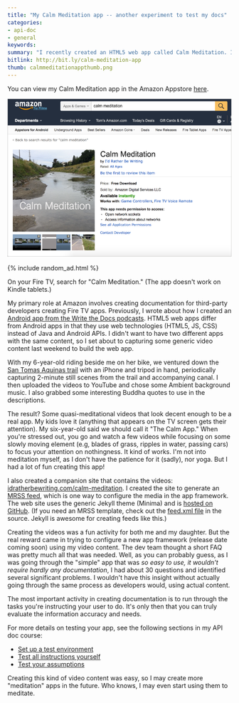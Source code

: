 ```yaml
---
title: "My Calm Meditation app -- another experiment to test my docs"
categories:
- api-doc
- general
keywords:
summary: "I recently created an HTML5 web app called Calm Meditation. If you have a Fire TV, you can check out the app by searching for it in the Amazon Appstore. I'm not really into meditation, but I needed some sample video content to test out a web app framework I'm documenting. The idea I came up with for generic video content involved nature still scenes with some background music. I think it worked out okay, actually. There's a whole genre of these types of apps, apparently."
bitlink: http://bit.ly/calm-meditation-app
thumb: calmmeditationappthumb.png
---
```


You can view my Calm Meditation app in the Amazon Appstore [here](https://www.amazon.com/Id-Rather-Be-Writing-Meditations/dp/B071DRTYG2/ref=sr_1_1).

<a href="https://www.amazon.com/Id-Rather-Be-Writing-Meditations/dp/B071DRTYG2/ref=sr_1_1"><img src="/images/calm-meditation-app.png"></a>

{% include random_ad.html %}

On your Fire TV, search for "Calm Meditation." (The app doesn't work on Kindle tablets.)

My primary role at Amazon involves creating documentation for third-party developers creating Fire TV apps. Previously, I wrote about how I created an [Android app from the Write the Docs podcasts](http://idratherbewriting.com/2017/04/09/write-the-docs-app-on-fire-tv/). HTML5 web apps differ from Android apps in that they use web technologies (HTML5, JS, CSS) instead of Java and Android APIs. I didn't want to have two different apps with the same content, so I set about to capturing some generic video content last weekend to build the web app.

With my 6-year-old riding beside me on her bike, we ventured down the [San Tomas Aquinas trail](http://www.rhorii.com/STACT/SanTomasTrl.html) with an iPhone and tripod in hand, periodically capturing 2-minute still scenes from the trail and accompanying canal. I then uploaded the videos to YouTube and chose some Ambient background music. I also grabbed some interesting Buddha quotes to use in the descriptions.

The result? Some quasi-meditational videos that look decent enough to be a real app. My kids love it (anything that appears on the TV screen gets their attention). My six-year-old said we should call it "The Calm App." When you're stressed out, you go and watch a few videos while focusing on some slowly moving element (e.g, blades of grass, ripples in water, passing cars) to focus your attention on nothingness. It kind of works. I'm not into meditation myself, as I don't have the patience for it (sadly), nor yoga. But I had a lot of fun creating this app!

I also created a companion site that contains the videos: [idratherbewriting.com/calm-meditation](http://idratherbewriting.com/calm-meditation/). I created the site to generate an [MRSS feed](http://idratherbewriting.com/calm-meditation/feed.xml), which is one way to configure the media in the app framework. The web site uses the generic Jekyll theme (Minima) and is [hosted on GitHub](https://github.com/tomjoht/calm-meditation). (If you need an MRSS template, check out the [feed.xml file](https://github.com/tomjoht/calm-meditation/blob/master/feed.xml) in the source. Jekyll is awesome for creating feeds like this.)

Creating the videos was a fun activity for both me and my daughter. But the real reward came in trying to configure a new app framework (release date coming soon) using my video content. The dev team thought a short FAQ was pretty much all that was needed. Well, as you can probably guess, as I was going through the "simple" app that was *so easy to use, it wouldn't require hardly any documentation*, I had about 30 questions and identified several significant problems. I wouldn't have this insight without actually going through the same process as developers would, using actual content.

The most important activity in creating documentation is to run through the tasks you're instructing your user to do. It's only then that you can truly evaluate the information accuracy and needs.

For more details on testing your app, see the following sections in my API doc course:

* [Set up a test environment](http://idratherbewriting.com/learnapidoc/testingdocs_test_environment.html)
* [Test all instructions yourself](http://idratherbewriting.com/learnapidoc/testingdocs_test_your_instructions.html)
* [Test your assumptions](http://idratherbewriting.com/learnapidoc/testingdocs_testing_assumptions.html)

Creating this kind of video content was easy, so I may create more "meditation" apps in the future. Who knows, I may even start using them to meditate.
